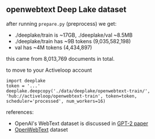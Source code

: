 
## openwebtext Deep Lake dataset

after running `prepare.py` (preprocess) we get:

- ./deeplake/train is ~17GB, ./deeplake/val ~8.5MB
- ./deeplake/train has ~9B tokens (9,035,582,198)
- val has ~4M tokens (4,434,897)

this came from 8,013,769 documents in total.

to move to your Activeloop account

```
import deeplake
token = '...'
deeplake.deepcopy('./data/deeplake/openwebtext-train/', 'hub://activeloop/openwebtext-train', token=token, scheduler='processed', num_workers=16)
```

references:

- OpenAI's WebText dataset is discussed in [GPT-2 paper](https://d4mucfpksywv.cloudfront.net/better-language-models/language_models_are_unsupervised_multitask_learners.pdf)
- [OpenWebText](https://skylion007.github.io/OpenWebTextCorpus/) dataset
